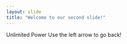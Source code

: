 ```yaml
---
layout: slide
title: "Welcome to our second slide!"
---
```

Unlimited Power
Use the left arrow to go back!
